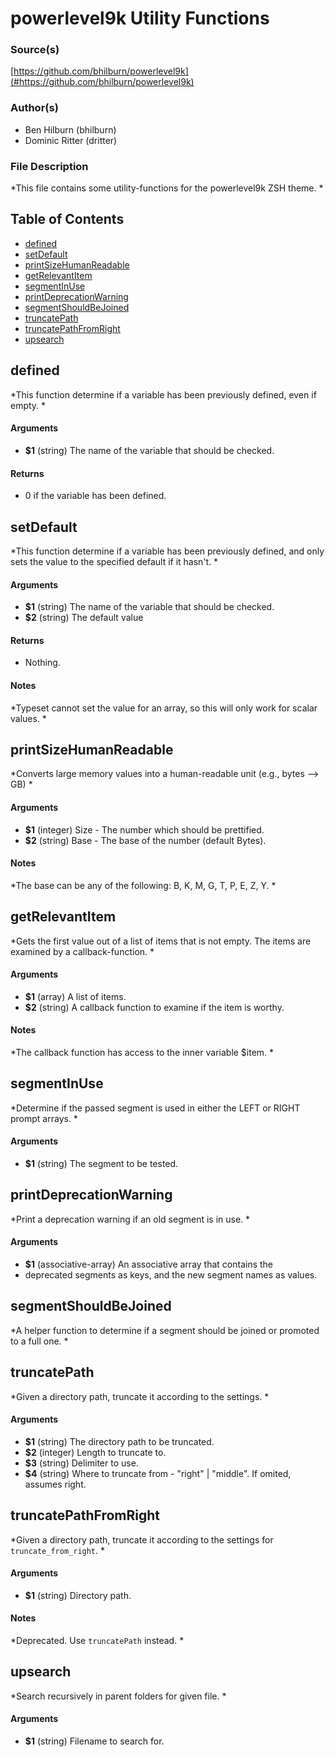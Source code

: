 # powerlevel9k Utility Functions


### Source(s)

[https://github.com/bhilburn/powerlevel9k](#https://github.com/bhilburn/powerlevel9k)


### Author(s)

- Ben Hilburn (bhilburn)
- Dominic Ritter (dritter)


### File Description

*This file contains some utility-functions for the powerlevel9k ZSH theme. *

## Table of Contents

- [defined](#defined)
- [setDefault](#setDefault)
- [printSizeHumanReadable](#printSizeHumanReadable)
- [getRelevantItem](#getRelevantItem)
- [segmentInUse](#segmentInUse)
- [printDeprecationWarning](#printDeprecationWarning)
- [segmentShouldBeJoined](#segmentShouldBeJoined)
- [truncatePath](#truncatePath)
- [truncatePathFromRight](#truncatePathFromRight)
- [upsearch](#upsearch)

## defined
*This function determine if a variable has been previously defined, even if empty. *

#### Arguments

- **$1** (string) The name of the variable that should be checked.


#### Returns

- 0 if the variable has been defined.


## setDefault
*This function determine if a variable has been previously defined, and only sets the value to the specified default if it hasn't. *

#### Arguments

- **$1** (string) The name of the variable that should be checked.
- **$2** (string) The default value


#### Returns

- Nothing.


#### Notes

*Typeset cannot set the value for an array, so this will only work for scalar values. *

## printSizeHumanReadable
*Converts large memory values into a human-readable unit (e.g., bytes --> GB) *

#### Arguments

- **$1** (integer) Size - The number which should be prettified.
- **$2** (string) Base - The base of the number (default Bytes).


#### Notes

*The base can be any of the following: B, K, M, G, T, P, E, Z, Y. *

## getRelevantItem
*Gets the first value out of a list of items that is not empty. The items are examined by a callback-function. *

#### Arguments

- **$1** (array) A list of items.
- **$2** (string) A callback function to examine if the item is worthy.


#### Notes

*The callback function has access to the inner variable $item. *

## segmentInUse
*Determine if the passed segment is used in either the LEFT or RIGHT prompt arrays. *

#### Arguments

- **$1** (string) The segment to be tested.


## printDeprecationWarning
*Print a deprecation warning if an old segment is in use. *

#### Arguments

- **$1** (associative-array) An associative array that contains the
- deprecated segments as keys, and the new segment names as values.


## segmentShouldBeJoined
*A helper function to determine if a segment should be joined or promoted to a full one. *

## truncatePath
*Given a directory path, truncate it according to the settings. *

#### Arguments

- **$1** (string) The directory path to be truncated.
- **$2** (integer) Length to truncate to.
- **$3** (string) Delimiter to use.
- **$4** (string) Where to truncate from - "right" | "middle". If omited, assumes right.


## truncatePathFromRight
*Given a directory path, truncate it according to the settings for `truncate_from_right`. *

#### Arguments

- **$1** (string) Directory path.


#### Notes

*Deprecated. Use `truncatePath` instead. *

## upsearch
*Search recursively in parent folders for given file. *

#### Arguments

- **$1** (string) Filename to search for.

